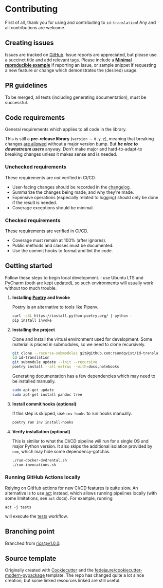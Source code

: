 # Contributing <!-- omit in toc -->

First of all, thank you for using and contributing to `id-translation`! Any and all contributions are welcome.

## Creating issues
Issues are tracked on [GitHub](https://github.com/rsundqvist/id-translation/issues). Issue
reports are appreciated, but please use a succinct title and add relevant tags.
Please include a [**Minimal reproducible example**][minimal-reproducible-example]
if reporting an issue, or sample snippet if requesting a new feature or change 
which demonstrates the (desired) usage.

[minimal-reproducible-example]: https://stackoverflow.com/help/minimal-reproducible-example

## PR guidelines
To be merged, all tests (including generating documentation), must be successful.

## Code requirements
General requirements which applies to all code in the library.

This is still a **pre-release library** (`version ~ 0.y.z`), meaning that breaking changes [are allowed](https://semver.org/#spec-item-4)
without a major version bump. But ***be nice to downstream users*** anyway. Don't make major and hard-to-adapt-to
breaking changes unless it makes sense and is needed.

### Unchecked requirements
These requirements are *not* verified in CI/CD.

* User-facing changes should be recorded in the [changelog](https://github.com/rsundqvist/id-translation/blob/master/CHANGELOG.md).
* Summarize the changes being made, and why they're made.
* Expensive operations (especially related to logging) should only be done if the result is needed.
* Coverage exceptions should be minimal.

### Checked requirements
These requirements are verified in CI/CD.

* Coverage must remain at 100% (after ignores).
* Public methods and classes must be documented.
* Use the commit hooks to format and lint the code.

## Getting started
Follow these steps to begin local development. I use Ubuntu LTS and PyCharm 
(both are kept updated), so such environments will usually work without too much
trouble.

1. **Installing [Poetry](https://python-poetry.org/docs/) and Invoke**
   
   Poetry is an alternative to tools like Pipenv.
   ```bash
   curl -sSL https://install.python-poetry.org/ | python -
   pip install invoke
   ```

2. **Installing the project**
   
   Clone and install the virtual environment used for development. Some material
   is placed in submodules, so we need to clone recursively.
   ```bash
   git clone --recurse-submodules git@github.com:rsundqvist/id-translation.git
   cd id-translation
   git submodule update --init --recursive
   poetry install --all-extras --with=docs,notebooks
   ```
   
   Generating documentation has a few dependencies which may need to be installed
   manually.
   ```bash
   sudo apt-get update
   sudo apt-get install pandoc tree
   ```
   
3. **Install commit hooks (optional)**
   
   If this step is skipped, use `inv hooks` to run hooks manually.
   ```bash
   poetry run inv install-hooks
   ```
   
4. **Verify installation (optional)**

   This is similar to what the CI/CD pipeline will run for a single OS and major
   Python version. It also skips the additional isolation provided by `nox`,
   which may hide some dependency-gotchas.
   ```bash
   ./run-docker-dvdrental.sh
   ./run-invocations.sh
   ```


### Running GitHub Actions locally
Relying on GitHub actions for new CI/CD features is quite slow. An alternative is to use 
[act](https://github.com/nektos/act) instead, which allows running pipelines locally (with some limitations, see `act` 
docs). For example, running

```shell
act -j tests
```

will execute the [tests](https://github.com/rsundqvist/id-translation/blob/master/.github/workflows/tests.yml) workflow.

## Branching point
Branched from [rics@v1.0.0](https://github.com/rsundqvist/rics/tree/v1.0.0).

## Source template
Originally created with [Cookiecutter] and the [fedejaure/cookiecutter-modern-pypackage]
template. The repo has changed quite a lot since creation, but some linked
resources linked are still useful.

[Cookiecutter]: https://github.com/cookiecutter/cookiecutter
[fedejaure/cookiecutter-modern-pypackage]: https://github.com/fedejaure/cookiecutter-modern-pypackage
